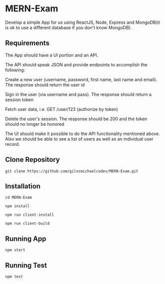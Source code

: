 # MERN-Exam

Develop a simple App for us using ReactJS, Node, Express and MongoDB(it is ok to use a different database if you don't know MongoDB).

## Requirements

The App should have a UI portion and an API.  

The API should speak JSON and provide endpoints to accomplish the following:

Create a new user (username, password, first name, last name and email). The response should return the user id

Sign in the user (via username and pass). The response should return a session token

Fetch user data, i.e. GET /user/123 (authorize by token)

Delete the user's session. The response should be 200 and the token should no longer be honored

The UI should make it possible to do the API functionality mentioned above. Also we should be able to see a list of users as well as an individual user record. 

## Clone Repository
`git clone https://github.com/gilosmichaelcodev/MERN-Exam.git`

## Installation

`cd MERN-Exam`

`npm install`

`npm run client-install`

`npm run client-build`

## Running App

`npm start`

## Running Test
`npm test`